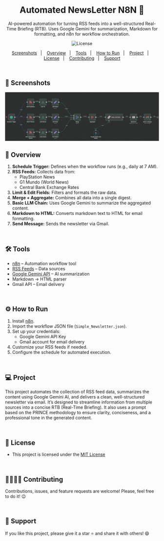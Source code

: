 <h1 align="center">Automated NewsLetter N8N 📰</h1>

<p align="center">
 AI-powered automation for turning RSS feeds into a well-structured Real-Time Briefing (RTB). Uses Google Gemini for summarization, Markdown for formatting, and n8n for workflow orchestration.
</p>

<p align="center">
  <img alt="License" src="https://img.shields.io/static/v1?label=license&message=MIT&color=c920c9&labelColor=000000">
</p>

<p align="center">  
  <a href="#-screenshots">Screenshots</a>&nbsp;&nbsp;&nbsp;|&nbsp;&nbsp;&nbsp;
  <a href="#-overview">Overview</a>&nbsp;&nbsp;&nbsp;|&nbsp;&nbsp;&nbsp;
  <a href="#-tools">Tools</a>&nbsp;&nbsp;&nbsp;|&nbsp;&nbsp;&nbsp;
  <a href="#-how-to-run">How to Run</a>&nbsp;&nbsp;&nbsp;|&nbsp;&nbsp;&nbsp;
  <a href="#-project">Project</a>&nbsp;&nbsp;&nbsp;|&nbsp;&nbsp;&nbsp;
  <a href="#-license">License</a>&nbsp;&nbsp;&nbsp;|&nbsp;&nbsp;&nbsp;
  <a href="#-contributing">Contributing</a>&nbsp;&nbsp;&nbsp;|&nbsp;&nbsp;&nbsp;
  <a href="#support">Support</a>  
</p>

<br>

## 📸 Screenshots

<img src=".github/gif-do-projeto.gif" alt="gif do projeto">

<br>

## 🔗 Overview

1. **Schedule Trigger:** Defines when the workflow runs (e.g., daily at 7 AM).
2. **RSS Feeds:** Collects data from:
   - PlayStation News
   - G1 Mundo (World News)
   - Central Bank Exchange Rates
3. **Limit & Edit Fields:** Filters and formats the raw data.
4. **Merge + Aggregate:** Combines all data into a single digest.
5. **Basic LLM Chain:** Uses Google Gemini to summarize the aggregated content.
6. **Markdown to HTML:** Converts markdown text to HTML for email formatting.
7. **Send Message:** Sends the newsletter via Gmail.

<br>

## 🛠 Tools

- [n8n](https://n8n.io/) – Automation workflow tool
- [RSS Feeds](https://en.wikipedia.org/wiki/RSS) – Data sources
- [Google Gemini API](https://cloud.google.com/vertex-ai/docs/generative-ai) – AI summarization
- Markdown → HTML parser
- Gmail API – Email delivery

<br>

## ⚙ How to Run

1. Install [n8n](https://docs.n8n.io/hosting/installation/).
2. Import the workflow JSON file (`Simple_Newsletter.json`).
3. Set up your credentials:
   - Google Gemini API Key
   - Gmail account for email delivery
4. Customize your RSS feeds if needed.
5. Configure the schedule for automated execution.


<br>

## 💻 Project

 This project automates the collection of RSS feed data, summarizes the content using Google Gemini AI, and delivers a clean, well-structured newsletter via email. It’s designed to streamline information from multiple sources into a concise RTB (Real-Time Briefing). It also uses a prompt based on the PRINCE methodology to ensure clarity, conciseness, and a professional tone in the generated content.

<br>


## 📜 License

* This project is licensed under the [MIT License](https://choosealicense.com/licenses/mit/)

<br>

## 🫱🏻‍🫲🏻 Contributing
<p> Contributions, issues, and feature requests are welcome! Please, feel free to do it! 😉 </p>

<br>

## 🌟 Support
<p> If you like this project, please give it a star ⭐ and share it with others! 😄 </p>
